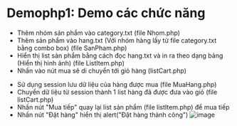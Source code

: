 # Demophp1: Demo các chức năng

- Thêm nhóm sản phẩm vào category.txt (file Nhom.php)
- Thêm sản phẩm vào hang.txt (Với nhóm hàng lấy từ file category.txt bằng combo box) (file SanPham.php)
- Hiển thị list sản phẩm bằng cách đọc hang.txt và in ra theo dạng bảng (Hiển thị hình ảnh) (file ListItem.php)
- Nhấn vào nút mua sẽ di chuyển tới giỏ hàng (listCart.php)
 + Sử dụng session lưu dữ liệu của hàng được mua (file MuaHang.php)
 + Chuyển dữ liệu từ session thành 1 list hàng đã được đưa vào giỏ (file listCart.php)
 + Nhấn nút "Mua tiếp" quay lại list sản phẩm (file listItem.php) để mua tiếp
 + Nhấn nút "Đặt hàng" hiển thị alert("Đặt hàng thành công")
![image](https://github.com/LaiTungcute/Demophp1/assets/90131766/ab2ae985-49ab-49fb-9ed5-221103e45b22)
